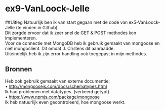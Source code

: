 # ex9-VanLoock-Jelle


##Uitleg
Natuurlijk ben ik van start gegaan met de code van ex5-VanLoock-Jelle (te vinden in Github).<br>
Dit zorgde ervoor dat ik zeer snel de GET & POST methodes kon implementeren. <br>
Voor de connectie met MongoDB heb ik gebruik gemaakt van mongoose en niet mongoclient. Dit omdat J. Cristens dit aanraadde. <br>
Uiteindelijk heb ik zijn error handling ook toegepast in mijn methodes.

## Bronnen
Heb ook gebruik gemaakt van externe documentie: <br>
• http://mongoosejs.com/docs/schematypes.html <br>
Ik had problemen met datatypes. (verkeerd getypt) <br>
• https://www.npmjs.com/package/mongoose <br>
Ik heb natuurlijk even gecontroleerd, hoe mongoose werkt.
